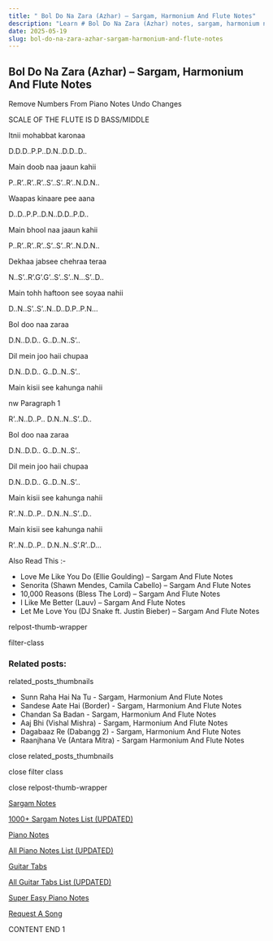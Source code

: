 ```yaml
---
title: " Bol Do Na Zara (Azhar) – Sargam, Harmonium And Flute Notes"
description: "Learn # Bol Do Na Zara (Azhar) notes, sargam, harmonium notations and flute notes. Easy step-by-step tutorial for beginners."
date: 2025-05-19
slug: bol-do-na-zara-azhar-sargam-harmonium-and-flute-notes
---
```


## Bol Do Na Zara (Azhar) – Sargam, Harmonium And Flute Notes

Remove Numbers From Piano Notes
Undo Changes

SCALE OF THE FLUTE IS D BASS/MIDDLE

Itnii mohabbat karonaa

D.D.D..P.P..D.N..D.D..D..

Main doob naa jaaun kahii

P..R’..R’..R’..S’..S’..R’..N.D.N..

Waapas kinaare pee aana

D..D..P.P..D.N..D.D..P.D..

Main bhool naa jaaun kahii

P..R’..R’..R’..S’..S’..R’..N.D.N..

Dekhaa jabsee chehraa teraa

N..S’..R’.G’.G’..S’..S’..N…S’..D..

Main tohh haftoon see soyaa nahii

D..N..S’..S’..N..D..D.P..P.N…

Bol doo naa zaraa

D.N..D.D.. G..D..N..S’..

Dil mein joo haii chupaa

D.N..D.D.. G..D..N..S’..

Main kisii see kahunga nahii

nw Paragraph 1

R’..N..D..P.. D.N..N..S’..D..

Bol doo naa zaraa

D.N..D.D.. G..D..N..S’..

Dil mein joo haii chupaa

D.N..D.D.. G..D..N..S’..

Main kisii see kahunga nahii

R’..N..D..P.. D.N..N..S’..D..

Main kisii see kahunga nahii

R’..N..D..P.. D.N..N..S’.R’..D…

Also Read This :-

- Love Me Like You Do (Ellie Goulding) – Sargam And Flute Notes
- Senorita (Shawn Mendes, Camila Cabello) – Sargam And Flute Notes
- 10,000 Reasons (Bless The Lord) – Sargam And Flute Notes
- I Like Me Better (Lauv) – Sargam And Flute Notes
- Let Me Love You (DJ Snake ft. Justin Bieber) – Sargam And Flute Notes

relpost-thumb-wrapper

filter-class

### Related posts:

related_posts_thumbnails

- Sunn Raha Hai Na Tu - Sargam, Harmonium And Flute Notes
- Sandese Aate Hai (Border) - Sargam, Harmonium And Flute Notes
- Chandan Sa Badan - Sargam, Harmonium And Flute Notes
- Aaj Bhi (Vishal Mishra) - Sargam, Harmonium And Flute Notes
- Dagabaaz Re (Dabangg 2) - Sargam, Harmonium And Flute Notes
- Raanjhana Ve (Antara Mitra) - Sargam Harmonium And Flute Notes

close related_posts_thumbnails

close filter class

close relpost-thumb-wrapper

[Sargam Notes](/sargam-notes.html)

[1000+ Sargam Notes List (UPDATED)](/all-songs-list-sargam-notes.html)

[Piano Notes](/piano-notes.html)

[All Piano Notes List (UPDATED)](/all-songs-list-piano-notes.html)

[Guitar Tabs](/guitar-tabs.html)

[All Guitar Tabs List (UPDATED)](/all-songs-list-guitar-tabs.html)

[Super Easy Piano Notes](https://studywall.in/)

[Request A Song](/request-a-song.html)

CONTENT END 1
